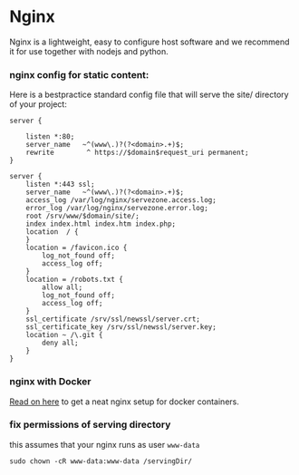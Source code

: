 # Nginx
Nginx is a lightweight, easy to configure host software and we recommend it for use together with nodejs and python.

### nginx config for static content:
Here is a bestpractice standard config file that will serve the site/ directory of your project:

```nginx
server {

    listen *:80;
    server_name   ~^(www\.)?(?<domain>.+)$;
    rewrite        ^ https://$domain$request_uri permanent;
}

server {
    listen *:443 ssl;
    server_name   ~^(www\.)?(?<domain>.+)$;
    access_log /var/log/nginx/servezone.access.log;
    error_log /var/log/nginx/servezone.error.log;
    root /srv/www/$domain/site/;
    index index.html index.htm index.php;
    location  / {
    }
    location = /favicon.ico {
        log_not_found off;
        access_log off;
    }
    location = /robots.txt {
        allow all;
        log_not_found off;
        access_log off;
    }
    ssl_certificate /srv/ssl/newssl/server.crt;
    ssl_certificate_key /srv/ssl/newssl/server.key;
    location ~ /\.git {
        deny all;
    }
}
```

### nginx with Docker
[Read on here](../cluster/docker.md#nginxproxy) to get a neat nginx setup for docker containers.

### fix permissions of serving directory
this assumes that your nginx runs as user `www-data`
```shell
sudo chown -cR www-data:www-data /servingDir/
```